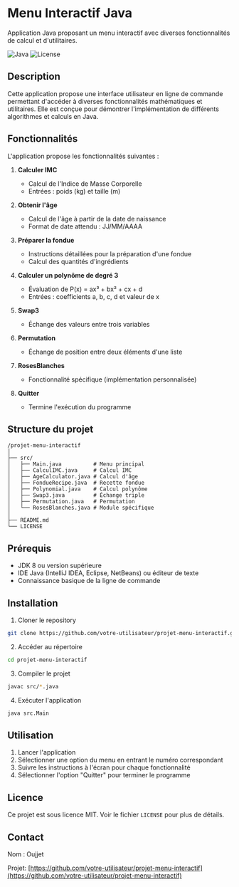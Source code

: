 # Menu Interactif Java

Application Java proposant un menu interactif avec diverses fonctionnalités de calcul et d'utilitaires.

![Java](https://img.shields.io/badge/Java-8%2B-orange)
![License](https://img.shields.io/badge/License-MIT-blue)

## Description

Cette application propose une interface utilisateur en ligne de commande permettant d'accéder à diverses fonctionnalités mathématiques et utilitaires. Elle est conçue pour démontrer l'implémentation de différents algorithmes et calculs en Java.

## Fonctionnalités

L'application propose les fonctionnalités suivantes :

1. **Calculer IMC**
   - Calcul de l'Indice de Masse Corporelle
   - Entrées : poids (kg) et taille (m)

2. **Obtenir l'âge**
   - Calcul de l'âge à partir de la date de naissance
   - Format de date attendu : JJ/MM/AAAA

3. **Préparer la fondue**
   - Instructions détaillées pour la préparation d'une fondue
   - Calcul des quantités d'ingrédients

4. **Calculer un polynôme de degré 3**
   - Évaluation de P(x) = ax³ + bx² + cx + d
   - Entrées : coefficients a, b, c, d et valeur de x

5. **Swap3**
   - Échange des valeurs entre trois variables
   
6. **Permutation**
   - Échange de position entre deux éléments d'une liste

7. **RosesBlanches**
   - Fonctionnalité spécifique (implémentation personnalisée)

8. **Quitter**
   - Termine l'exécution du programme

## Structure du projet

```
/projet-menu-interactif
│
├── src/
│   ├── Main.java          # Menu principal
│   ├── CalculIMC.java     # Calcul IMC
│   ├── AgeCalculator.java # Calcul d'âge
│   ├── FondueRecipe.java  # Recette fondue
│   ├── Polynomial.java    # Calcul polynôme
│   ├── Swap3.java         # Échange triple
│   ├── Permutation.java   # Permutation
│   └── RosesBlanches.java # Module spécifique
│
├── README.md
└── LICENSE
```

## Prérequis

- JDK 8 ou version supérieure
- IDE Java (IntelliJ IDEA, Eclipse, NetBeans) ou éditeur de texte
- Connaissance basique de la ligne de commande

## Installation

1. Cloner le repository
```bash
git clone https://github.com/votre-utilisateur/projet-menu-interactif.git
```

2. Accéder au répertoire
```bash
cd projet-menu-interactif
```

3. Compiler le projet
```bash
javac src/*.java
```

4. Exécuter l'application
```bash
java src.Main
```

## Utilisation

1. Lancer l'application
2. Sélectionner une option du menu en entrant le numéro correspondant
3. Suivre les instructions à l'écran pour chaque fonctionnalité
4. Sélectionner l'option "Quitter" pour terminer le programme

## Licence

Ce projet est sous licence MIT. Voir le fichier `LICENSE` pour plus de détails.

## Contact

Nom : Oujjet 

Projet: [https://github.com/votre-utilisateur/projet-menu-interactif](https://github.com/votre-utilisateur/projet-menu-interactif)
